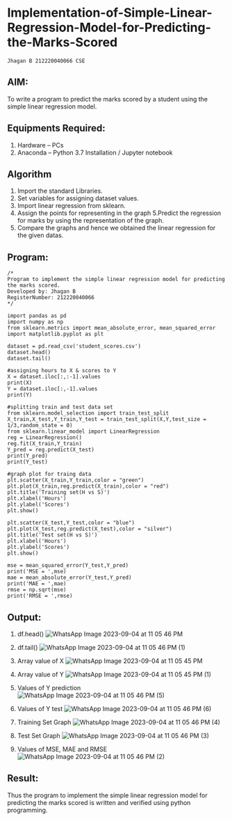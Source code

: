 # Implementation-of-Simple-Linear-Regression-Model-for-Predicting-the-Marks-Scored
```
Jhagan B 212220040066 CSE
```
## AIM:
To write a program to predict the marks scored by a student using the simple linear regression model.

## Equipments Required:
1. Hardware – PCs
2. Anaconda – Python 3.7 Installation / Jupyter notebook

## Algorithm
1. Import the standard Libraries.
2. Set variables for assigning dataset values.
3. Import linear regression from sklearn.
4. Assign the points for representing in the graph
5.Predict the regression for marks by using the representation of the graph.
6. Compare the graphs and hence we obtained the linear regression for the given datas.

## Program:
```
/*
Program to implement the simple linear regression model for predicting the marks scored.
Developed by: Jhagan B
RegisterNumber: 212220040066
*/

import pandas as pd
import numpy as np
from sklearn.metrics import mean_absolute_error, mean_squared_error
import matplotlib.pyplot as plt

dataset = pd.read_csv('student_scores.csv')
dataset.head()
dataset.tail()

#assigning hours to X & scores to Y
X = dataset.iloc[:,:-1].values
print(X)
Y = dataset.iloc[:,-1].values
print(Y)

#splitting train and test data set
from sklearn.model_selection import train_test_split
X_train,X_test,Y_train,Y_test = train_test_split(X,Y,test_size = 1/3,random_state = 0)
from sklearn.linear_model import LinearRegression
reg = LinearRegression()
reg.fit(X_train,Y_train)
Y_pred = reg.predict(X_test)
print(Y_pred)
print(Y_test)

#graph plot for traing data
plt.scatter(X_train,Y_train,color = "green")
plt.plot(X_train,reg.predict(X_train),color = "red")
plt.title('Training set(H vs S)')
plt.xlabel('Hours')
plt.ylabel('Scores')
plt.show()

plt.scatter(X_test,Y_test,color = "blue")
plt.plot(X_test,reg.predict(X_test),color = "silver")
plt.title('Test set(H vs S)')
plt.xlabel('Hours')
plt.ylabel('Scores')
plt.show()

mse = mean_squared_error(Y_test,Y_pred)
print('MSE = ',mse)
mae = mean_absolute_error(Y_test,Y_pred)
print('MAE = ',mae)
rmse = np.sqrt(mse)
print('RMSE = ',rmse)
```

## Output:
1. df.head()
![WhatsApp Image 2023-09-04 at 11 05 46 PM](https://github.com/jhaganb/Implementation-of-Simple-Linear-Regression-Model-for-Predicting-the-Marks-Scored/assets/63654882/2f7a5cf6-f0e9-4d2c-a026-ad1d2f88570b)

   
2. df.tail()
![WhatsApp Image 2023-09-04 at 11 05 46 PM (1)](https://github.com/jhaganb/Implementation-of-Simple-Linear-Regression-Model-for-Predicting-the-Marks-Scored/assets/63654882/18749620-4388-4d0c-9d62-72c8f67a9388)

   
3. Array value of X
![WhatsApp Image 2023-09-04 at 11 05 45 PM](https://github.com/jhaganb/Implementation-of-Simple-Linear-Regression-Model-for-Predicting-the-Marks-Scored/assets/63654882/e51306f0-f718-42d6-a5dc-973aacc1f226)

   
4. Array value of Y
![WhatsApp Image 2023-09-04 at 11 05 45 PM (1)](https://github.com/jhaganb/Implementation-of-Simple-Linear-Regression-Model-for-Predicting-the-Marks-Scored/assets/63654882/9c7b81de-5dbe-4235-9d39-fcd128dad43e)

   
5. Values of Y prediction
![WhatsApp Image 2023-09-04 at 11 05 46 PM (5)](https://github.com/jhaganb/Implementation-of-Simple-Linear-Regression-Model-for-Predicting-the-Marks-Scored/assets/63654882/b7a7730b-e141-438a-944a-76787b4a2b7d)

 
6. Values of Y test
![WhatsApp Image 2023-09-04 at 11 05 46 PM (6)](https://github.com/jhaganb/Implementation-of-Simple-Linear-Regression-Model-for-Predicting-the-Marks-Scored/assets/63654882/138a76f5-e45e-4329-85b9-0ea19e2dde47)

    
7. Training Set Graph
![WhatsApp Image 2023-09-04 at 11 05 46 PM (4)](https://github.com/jhaganb/Implementation-of-Simple-Linear-Regression-Model-for-Predicting-the-Marks-Scored/assets/63654882/e4a7541c-4c8b-4c30-92ad-31fb2a81d61e)

    
8. Test Set Graph
![WhatsApp Image 2023-09-04 at 11 05 46 PM (3)](https://github.com/jhaganb/Implementation-of-Simple-Linear-Regression-Model-for-Predicting-the-Marks-Scored/assets/63654882/2c54ea6d-8800-4811-bdf5-0e6881882717)

    
9. Values of MSE, MAE and RMSE
![WhatsApp Image 2023-09-04 at 11 05 46 PM (2)](https://github.com/jhaganb/Implementation-of-Simple-Linear-Regression-Model-for-Predicting-the-Marks-Scored/assets/63654882/b6d2e389-c577-4710-bef1-4731a8119849)



## Result:
Thus the program to implement the simple linear regression model for predicting the marks scored is written and verified using python programming.
